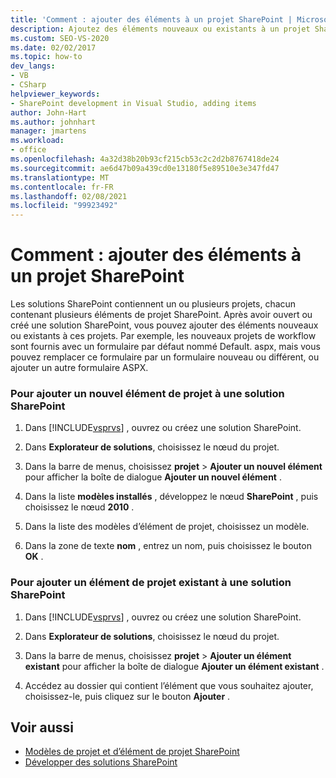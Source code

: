 ```yaml
---
title: 'Comment : ajouter des éléments à un projet SharePoint | Microsoft Docs'
description: Ajoutez des éléments nouveaux ou existants à un projet SharePoint dans Visual Studio après avoir ouvert ou créé une solution SharePoint.
ms.custom: SEO-VS-2020
ms.date: 02/02/2017
ms.topic: how-to
dev_langs:
- VB
- CSharp
helpviewer_keywords:
- SharePoint development in Visual Studio, adding items
author: John-Hart
ms.author: johnhart
manager: jmartens
ms.workload:
- office
ms.openlocfilehash: 4a32d38b20b93cf215cb53c2c2d2b8767418de24
ms.sourcegitcommit: ae6d47b09a439cd0e13180f5e89510e3e347fd47
ms.translationtype: MT
ms.contentlocale: fr-FR
ms.lasthandoff: 02/08/2021
ms.locfileid: "99923492"
---
```

# <a name="how-to-add-items-to-a-sharepoint-project"></a>Comment : ajouter des éléments à un projet SharePoint
  Les solutions SharePoint contiennent un ou plusieurs projets, chacun contenant plusieurs éléments de projet SharePoint. Après avoir ouvert ou créé une solution SharePoint, vous pouvez ajouter des éléments nouveaux ou existants à ces projets. Par exemple, les nouveaux projets de workflow sont fournis avec un formulaire par défaut nommé Default. aspx, mais vous pouvez remplacer ce formulaire par un formulaire nouveau ou différent, ou ajouter un autre formulaire ASPX.

### <a name="to-add-a-new-project-item-to-a-sharepoint-solution"></a>Pour ajouter un nouvel élément de projet à une solution SharePoint

1. Dans [!INCLUDE[vsprvs](../sharepoint/includes/vsprvs-md.md)] , ouvrez ou créez une solution SharePoint.

2. Dans **Explorateur de solutions**, choisissez le nœud du projet.

3. Dans la barre de menus, choisissez **projet**  >  **Ajouter un nouvel élément** pour afficher la boîte de dialogue **Ajouter un nouvel élément** .

4. Dans la liste **modèles installés** , développez le nœud **SharePoint** , puis choisissez le nœud **2010** .

5. Dans la liste des modèles d’élément de projet, choisissez un modèle.

6. Dans la zone de texte **nom** , entrez un nom, puis choisissez le bouton **OK** .

### <a name="to-add-an-existing-project-item-to-a-sharepoint-solution"></a>Pour ajouter un élément de projet existant à une solution SharePoint

1. Dans [!INCLUDE[vsprvs](../sharepoint/includes/vsprvs-md.md)] , ouvrez ou créez une solution SharePoint.

2. Dans **Explorateur de solutions**, choisissez le nœud du projet.

3. Dans la barre de menus, choisissez **projet**  >  **Ajouter un élément existant** pour afficher la boîte de dialogue **Ajouter un élément existant** .

4. Accédez au dossier qui contient l’élément que vous souhaitez ajouter, choisissez-le, puis cliquez sur le bouton **Ajouter** .

## <a name="see-also"></a>Voir aussi
- [Modèles de projet et d’élément de projet SharePoint](../sharepoint/sharepoint-project-and-project-item-templates.md)
- [Développer des solutions SharePoint](../sharepoint/developing-sharepoint-solutions.md)
